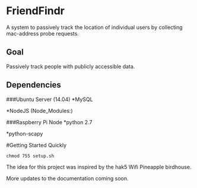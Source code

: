 # FriendFindr
A system to passively track the location of individual users by collecting mac-address probe requests.
## Goal
Passively track people with publicly accessible data.

## Dependencies

###Ubuntu Server (14.04)
*MySQL

*NodeJS (Node_Modules:)

###Raspberry Pi Node
*python 2.7

*python-scapy

#Getting Started Quickly

`chmod 755 setup.sh`

The idea for this project was inspired by the hak5 Wifi Pineapple birdhouse.

More updates to the documentation coming soon.